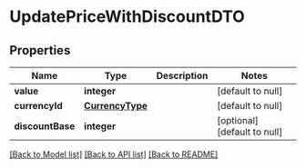# UpdatePriceWithDiscountDTO

## Properties
Name | Type | Description | Notes
------------ | ------------- | ------------- | -------------
**value** | **integer** |  | [default to null]
**currencyId** | [**CurrencyType**](CurrencyType.md) |  | [default to null]
**discountBase** | **integer** |  | [optional] [default to null]

[[Back to Model list]](../README.md#documentation-for-models) [[Back to API list]](../README.md#documentation-for-api-endpoints) [[Back to README]](../README.md)


